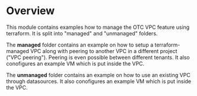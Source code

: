 # Overview

This module contains examples how to manage the OTC VPC feature using terraform. It is split into "managed" and "unmanaged" folders.

The **managed** folder contains an example on how to setup a terraform-managed VPC along with peering to another VPC in a different project ("VPC peering"). Peering is even possible between different tenants. It also conofigures an example VM which is put inside the VPC.

The **unmanaged** folder contains an example on how to use an existing VPC through datasources. It also conofigures an example VM which is put inside the VPC.

